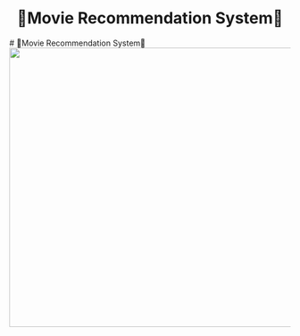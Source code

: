 <h1 align="center"> 🎥Movie Recommendation System🎥 </h1>
# 🎥Movie Recommendation System🎥
<image src = "image/CINEMA.jpg" width="2000" height="500">
